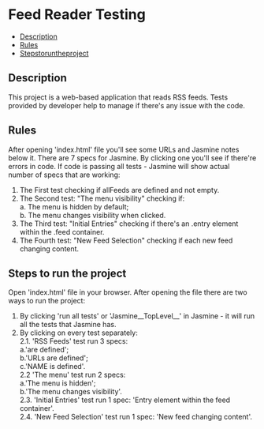 # Feed Reader Testing

* [Description](#Description)
* [Rules](#Rules)
* [Stepstoruntheproject](#Stepstoruntheproject)


## Description

This project is a web-based application that reads RSS feeds. Tests provided by developer help to manage if there's any issue with the code.


## Rules

After opening 'index.html' file you'll see some URLs and Jasmine notes below it.
There are 7 specs for Jasmine. By clicking one you'll see if there're errors in code. If code is passing all tests - Jasmine will show 
actual number of specs that are working:

1. The First test checking if allFeeds are defined and not empty.
2. The Second test: "The menu visibility" checking if: <br />
  a. The menu is hidden by default;<br />
  b. The menu changes visibility when clicked.<br />
3. The Third test: "Initial Entries" checking if there's an .entry element within the .feed container.
4. The Fourth test: "New Feed Selection" checking if each new feed changing content.


## Steps to run the project

Open 'index.html' file in your browser. After opening the file there are two ways to run the project:

1. By clicking 'run all tests' or 'Jasmine__TopLevel__' in Jasmine - it will run all the tests that Jasmine has.
2. By clicking on every test separately:<br />
  2.1. 'RSS Feeds' test run 3 specs: <br />
    a.'are defined'; <br />
    b.'URLs are defined'; <br />
    c.'NAME is defined'.<br />
  2.2 'The menu' test run 2 specs: <br />
    a.'The menu is hidden'; <br />
    b.'The menu changes visibility'.<br />
2.3. 'Initial Entries' test run 1 spec:  'Entry element within the feed container'. <br />
2.4. 'New Feed Selection' test run 1 spec: 'New feed changing content'.
